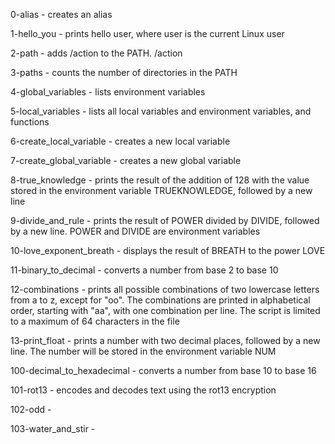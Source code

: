 0-alias - creates an alias

1-hello_you - prints hello user, where user is the current Linux user

2-path - adds /action to the PATH. /action

3-paths - counts the number of directories in the PATH

4-global_variables - lists environment variables

5-local_variables - lists all local variables and environment variables, and functions

6-create_local_variable - creates a new local variable

7-create_global_variable - creates a new global variable

8-true_knowledge - prints the result of the addition of 128 with the value stored in the environment variable TRUEKNOWLEDGE, followed by a new line

9-divide_and_rule - prints the result of POWER divided by DIVIDE, followed by a new line. POWER and DIVIDE are environment variables

10-love_exponent_breath - displays the result of BREATH to the power LOVE

11-binary_to_decimal - converts a number from base 2 to base 10

12-combinations - prints all possible combinations of two lowercase letters from a to z, except for "oo". The combinations are printed in alphabetical order, starting with "aa", with one combination per line. The script is limited to a maximum of 64 characters in the file

13-print_float - prints a number with two decimal places, followed by a new line. The number will be stored in the environment variable NUM

100-decimal_to_hexadecimal - converts a number from base 10 to base 16

101-rot13 - encodes and decodes text using the rot13 encryption

102-odd - 

103-water_and_stir - 
